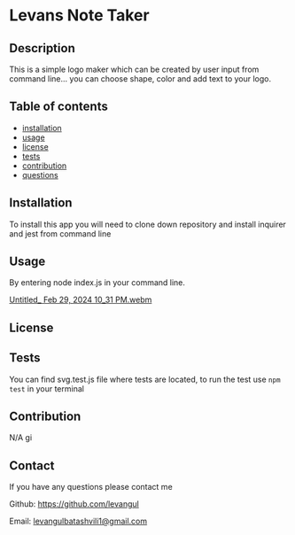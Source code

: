 
  # Levans Note Taker

  ## Description

  This is a simple logo maker which can be created by user input from command line... you can choose shape, color and add text to your logo. 

  ## Table of contents

  - [installation](#installation)
  - [usage](#usage)
  - [license](#license)
  - [tests](#tests)
  - [contribution](#contribution)
  - [questions](#questions)

  ## Installation

  To install this app you will need to clone down repository and install inquirer and jest from command line

  ## Usage

  By entering node index.js in your command line.

  [Untitled_ Feb 29, 2024 10_31 PM.webm](https://github.com/Levangul/levans-SVG-Logo-maker/assets/150108077/fca6929c-82af-46e2-a65a-4f1f7d2e6ceb)
  
  
  ## License
 

  ## Tests

  You can find svg.test.js  file where tests are located, to run the test use `npm test` in your terminal

  ## Contribution

  N/A
  gi
  ## Contact

  If you have any questions please contact me

  Github: https://github.com/levangul 

  Email: levangulbatashvili1@gmail.com

